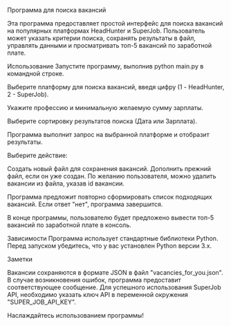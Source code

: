 Программа для поиска вакансий

Эта программа предоставляет простой интерфейс для поиска вакансий на популярных платформах HeadHunter и SuperJob. 
Пользователь может указать критерии поиска, сохранять результаты в файл, управлять данными и просматривать 
топ-5 вакансий по заработной плате.

Использование
Запустите программу, выполнив python main.py в командной строке.

Выберите платформу для поиска вакансий, введя цифру (1 - HeadHunter, 2 - SuperJob).

Укажите профессию и минимальную желаемую сумму зарплаты.

Выберите сортировку результатов поиска (Дата или Зарплата).

Программа выполнит запрос на выбранной платформе и отобразит результаты.

Выберите действие:

Создать новый файл для сохранения вакансий.
Дополнить прежний файл, если он уже создан.
По желанию пользователя, можно удалить вакансии из файла, указав id вакансии.

Программа предложит повторно сформировать список подходящих вакансий. Если ответ "нет", программа завершится.

В конце программы, пользователю будет предложено вывести топ-5 вакансий по заработной плате в консоль.

Зависимости
Программа использует стандартные библиотеки Python. Перед запуском убедитесь, что у вас установлен Python версии 3.x.

Заметки

Вакансии сохраняются в формате JSON в файл "vacancies_for_you.json".
В случае возникновения ошибок, программа предоставит соответствующее сообщение.
Для успешного использования SuperJob API, необходимо указать ключ API в переменной окружения "SUPER_JOB_API_KEY".

Наслаждайтесь использованием программы!
